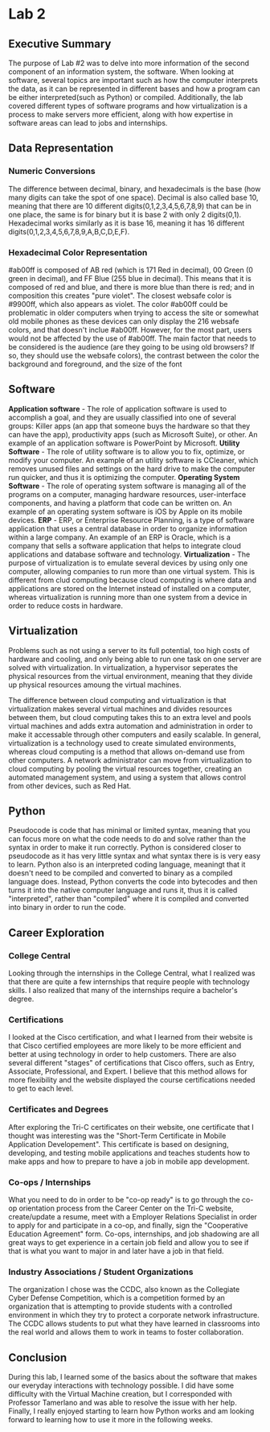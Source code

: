 # Lab 2


## Executive Summary
The purpose of Lab #2 was to delve into more information of the second component of an information system, the software. When looking at software, several topics are important such as how the computer interprets the data, as it can be represented in different bases and how a program can be either interpreted(such as Python) or compiled. Additionally, the lab covered different types of software programs and how virtualization is a process to make servers more efficient, along with how expertise in software areas can lead to jobs and internships.

## Data Representation
### Numeric Conversions
The difference between decimal, binary, and hexadecimals is the base (how many digits can take the spot of one space). Decimal is also called base 10, meaning that there are 10 different digits(0,1,2,3,4,5,6,7,8,9) that can be in one place, the same is for binary but it is base 2 with only 2 digits(0,1). Hexadecimal works similarly as it is base 16, meaning it has 16 different digits(0,1,2,3,4,5,6,7,8,9,A,B,C,D,E,F).
### Hexadecimal Color Representation
#ab00ff is composed of AB red (which is 171 Red in decimal), 00 Green (0 green in decimal), and FF Blue (255 blue in decimal). This means that it is composed of red and blue, and there is more blue than there is red; and in composition this creates "pure violet". The closest websafe color is #9900ff, which also appears as violet. The color #ab00ff could be problematic in older computers when trying to access the site or somewhat old mobile phones as these devices can only display the 216 websafe colors, and that doesn't inclue #ab00ff. However, for the most part, users would not be affected by the use of #ab00ff. The main factor that needs to be considered is the audience (are they going to be using old browsers? If so, they should use the websafe colors), the contrast between the color the background and foreground, and the size of the font

## Software
**Application software** - The role of application software is used to accomplish a goal, and they are usually classified into one of several groups: Killer apps (an app that someone buys the hardware so that they can have the app), productivity apps (such as Microsoft Suite), or other. An example of an application software is PowerPoint by Microsoft.
**Utility Software** - The role of utility software is to allow you to fix, optimize, or modify your computer. An example of an utility software is CCleaner, which removes unused files and settings on the hard drive to make the computer run quicker, and thus it is optimizing the computer.
**Operating System Software** - The role of operating system software is managing all of the programs on a computer, managing hardware resources, user-interface components, and having a platform that code can be written on. An example of an operating system software is iOS by Apple on its mobile devices.
**ERP** - ERP, or Enterprise Resource Planning, is a type of software application that uses a central database in order to organize information within a large company. An example of an ERP is Oracle, which is a company that sells a software application that helps to integrate cloud applications and database software and technology.
**Virtualization** - The purpose of virtualization is to emulate several devices by using only one computer, allowing companies to run more than one virtual system. This is different from clud computing because cloud computing is where data and applications are stored on the Internet instead of installed on a computer, whereas virtualization is running more than one system from a device in order to reduce costs in hardware.

## Virtualization
Problems such as not using a server to its full potential, too high costs of hardware and cooling, and only being able to run one task on one server are solved with virtualization. In virtualization, a hypervisor seperates the physical resources from the virtual environment, meaning that they divide up physical resources amoung the  virtual machines.

The difference between cloud computing and virtualization is that virtualization makes several virtual machines and divides resources between them, but cloud computing takes this to an extra level and pools virtual machines and adds extra automation and administration in order to make it accessable through other computers and easily scalable. In general, virtualization is a technology used to create simulated environments, whereas cloud computing is a method that allows on-demand use from other computers. A network administrator can move from virtualization to cloud computing by pooling the virtual resources together, creating an automated management system, and using a system that allows control from other devices, such as Red Hat.

## Python
Pseudocode is code that has minimal or limited syntax, meaning that you can focus more on what the code needs to do and solve rather than the syntax in order to make it run correctly. Python is considered closer to pseudocode as it has very little syntax and what syntax there is is very easy to learn. Python also is an interpreted coding language, meaningt that it doesn't need to be compiled and converted to binary as a compiled language does. Instead, Python converts the code into bytecodes and then turns it into the native computer language and runs it, thus it is called "interpreted", rather than "compiled" where it is compiled and converted into binary  in order to run the code.

## Career Exploration
### College Central
Looking through the internships in the College Central, what I realized was that there are quite a few internships that require people with technology skills. I also realized that many of the internships require a bachelor's degree. 
### Certifications
I looked at the Cisco certification, and what I learned from their website is that Cisco certified employees are more likely to be more efficient and better at using technology in order to help customers. There are also several different "stages" of certifications that Cisco offers, such as Entry, Associate, Professional, and Expert. I believe that this method allows for more flexibility and the website displayed the course certifications needed to get to each level. 
### Certificates and Degrees
After exploring the Tri-C certificates on their website, one certificate that I thought was interesting was the "Short-Term Certificate in Mobile Application Developement". This certificate is based on designing, developing, and testing mobile applications and teaches students how to make apps and how to prepare to have a job in mobile app development.
### Co-ops / Internships
What you need to do in order to be "co-op ready" is to go through the co-op orientation process from the Career Center on the Tri-C website, create/update a resume, meet with a Employer Relations Specialist in order to apply for and participate in a co-op, and finally, sign the "Cooperative Education Agreement" form. Co-ops, internships, and job shadowing are all great ways to get experience in a certain job field and allow you to see if that is what you want to major in and later have a job in that field.
### Industry Associations / Student Organizations
The organization I chose was the CCDC, also known as the Collegiate Cyber Defense Competition, which is a competition formed by an organization that is attempting to provide students with a controlled environment in which they try to protect a corporate network infrastructure. The CCDC allows students to put what they have learned in classrooms into the real world and allows them to work in teams to foster collaboration.

## Conclusion
During this lab, I learned some of the basics about the software that makes our everyday interactions with technology possible.  I did have some difficulty with the Virtual Machine creation, but I corresponded with Professor Tamerlano and was able to resolve the issue with her help. Finally, I really enjoyed starting to learn how Python works and am looking forward to learning how to use it more in the following weeks.
